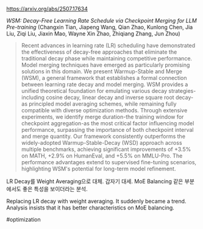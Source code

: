 https://arxiv.org/abs/2507.17634

*WSM: Decay-Free Learning Rate Schedule via Checkpoint Merging for LLM Pre-training* (Changxin Tian, Jiapeng Wang, Qian Zhao, Kunlong Chen, Jia Liu, Ziqi Liu, Jiaxin Mao, Wayne Xin Zhao, Zhiqiang Zhang, Jun Zhou)

> Recent advances in learning rate (LR) scheduling have demonstrated the effectiveness of decay-free approaches that eliminate the traditional decay phase while maintaining competitive performance. Model merging techniques have emerged as particularly promising solutions in this domain. We present Warmup-Stable and Merge (WSM), a general framework that establishes a formal connection between learning rate decay and model merging. WSM provides a unified theoretical foundation for emulating various decay strategies-including cosine decay, linear decay and inverse square root decay-as principled model averaging schemes, while remaining fully compatible with diverse optimization methods. Through extensive experiments, we identify merge duration-the training window for checkpoint aggregation-as the most critical factor influencing model performance, surpassing the importance of both checkpoint interval and merge quantity. Our framework consistently outperforms the widely-adopted Warmup-Stable-Decay (WSD) approach across multiple benchmarks, achieving significant improvements of +3.5% on MATH, +2.9% on HumanEval, and +5.5% on MMLU-Pro. The performance advantages extend to supervised fine-tuning scenarios, highlighting WSM's potential for long-term model refinement.

LR Decay를 Weight Averaging으로 대체. 갑자기 대세. MoE Balancing 같은 부분에서도 좋은 특성을 보이더라는 분석.

<english>
Replacing LR decay with weight averaging. It suddenly became a trend. Analysis insists that it has better characteristics on MoE balancing.
</english>

#optimization 